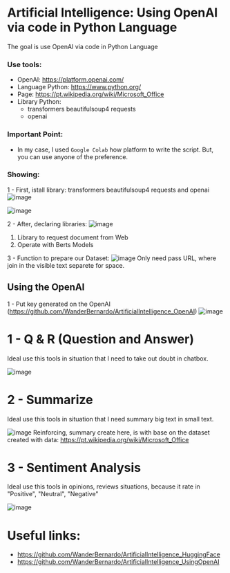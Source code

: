 # Artificial Intelligence: Using OpenAI via code in Python Language
The goal is use OpenAI  via code in Python Language


### Use tools:
- OpenAI: https://platform.openai.com/
- Language Python: https://www.python.org/
- Page: https://pt.wikipedia.org/wiki/Microsoft_Office
- Library Python:
   * transformers  beautifulsoup4 requests
   * openai

### Important Point:

- In my case, I used ``` Google Colab ``` how platform to write the script. But, you can use anyone of the preference.

### Showing:

1 - First, istall library: transformers  beautifulsoup4 requests and openai
![image](https://github.com/user-attachments/assets/aff7dfa0-0ef5-45f9-a750-82a252e8ae02)

![image](https://github.com/user-attachments/assets/0856a765-c46b-404d-91ac-4d4b59ecb80e)

2 - After, declaring libraries:
![image](https://github.com/user-attachments/assets/34508df2-c71d-49ed-b977-3f1c63415f32)
   1) Library to request document from Web
   2) Operate with Berts Models 

3 - Function to prepare our Dataset:
![image](https://github.com/user-attachments/assets/9c672210-ffbc-4b82-8064-bf4ce6a5d968)
Only need pass URL, where join in the visible text separete for space.

## Using the OpenAI
1 - Put key generated on the OpenAI (https://github.com/WanderBernardo/ArtificialIntelligence_OpenAI)
![image](https://github.com/user-attachments/assets/aa5ea5ea-26d5-4252-a898-ecf61d7c4db3)

# 1 - Q & R (Question and Answer)

Ideal use this tools in situation that I need to take out doubt in chatbox.

![image](https://github.com/user-attachments/assets/74e9f941-772f-4eb1-880c-907c67f5620b)

# 2 - Summarize

Ideal use this tools in situation that I need summary big text in small text.

![image](https://github.com/user-attachments/assets/b4de4a23-bb0b-458f-906c-cd0021670a10)
Reinforcing, summary create here, is with base on the dataset created with data: https://pt.wikipedia.org/wiki/Microsoft_Office

# 3 - Sentiment Analysis 

Ideal use this tools in opinions, reviews situations, because it rate in "Positive", "Neutral", "Negative"

![image](https://github.com/user-attachments/assets/3fa1ce1b-a049-4058-97bf-e7ad3c8cf249)


# Useful links:
- https://github.com/WanderBernardo/ArtificialIntelligence_HuggingFace
- https://github.com/WanderBernardo/ArtificialIntelligence_UsingOpenAI
